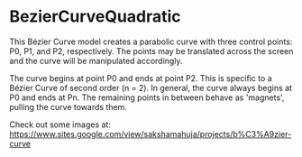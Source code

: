 # BezierCurveQuadratic

This Bézier Curve model creates a parabolic curve with three control points: P0, P1, and P2, respectively. The points may be translated across the screen and the curve will be manipulated accordingly. 

The curve begins at point P0 and ends at point P2. This is specific to a Bézier Curve of second order (n = 2). In general, the curve always begins at P0 and ends at Pn. The remaining points in between behave as 'magnets', pulling the curve towards them. 

Check out some images at: https://www.sites.google.com/view/sakshamahuja/projects/b%C3%A9zier-curve

 
